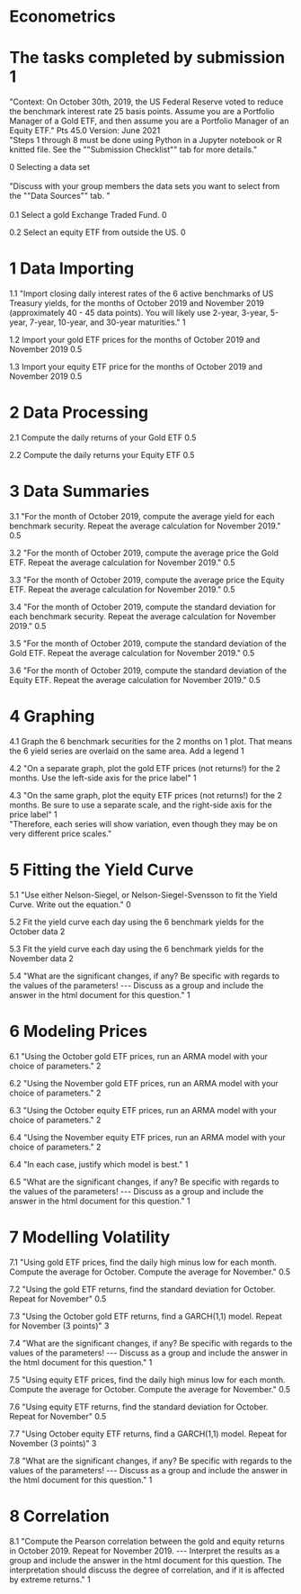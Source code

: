 # Econometrics

# The tasks completed by submission 1

"Context: On October 30th, 2019, the US Federal Reserve voted to reduce the benchmark interest rate 25 basis points.  Assume you are a Portfolio Manager of a Gold ETF, and then assume you are a Portfolio Manager of an Equity ETF."	Pts	45.0		Version: June 2021																		
"Steps 1 through 8 must be done using Python in a Jupyter notebook or R knitted file. See the ""Submission Checklist"" tab for more details."																						

0	Selecting a data set<br />																				
"Discuss with your group members the data sets you want to select from the ""Data Sources"" tab. "	<br />																					
0.1	Select a gold Exchange Traded Fund.	0		

0.2	Select an equity ETF from outside the US.	0		

# 1	Data Importing	

1.1	"Import closing daily interest rates of the 6 active benchmarks of US Treasury yields, for the months of October 2019 and November 2019 (approximately 40 - 45 data points).
You will likely use 2-year, 3-year, 5-year, 7-year, 10-year, and 30-year maturities."	1	

1.2	Import your gold ETF prices for the months of October 2019 and November 2019	0.5				

1.3	Import your equity ETF price for the months of October 2019 and November 2019	0.5				

# 2	Data Processing			

2.1	Compute the daily returns of your Gold ETF	0.5				

2.2	Compute the daily returns your Equity ETF	0.5		

# 3	Data Summaries					

3.1	"For the month of October 2019, compute the average yield for each benchmark security.  Repeat the average calculation for November 2019."	0.5					

3.2	"For the month of October 2019, compute the average price the Gold ETF.  Repeat the average calculation for November 2019."	0.5									

3.3	"For the month of October 2019, compute the average price the Equity ETF.  Repeat the average calculation for November 2019."	0.5							

3.4	"For the month of October 2019, compute the standard deviation for each benchmark security.  Repeat the average calculation for November 2019."	0.5			

3.5	"For the month of October 2019, compute the standard deviation of the Gold ETF.  Repeat the average calculation for November 2019."	0.5						

3.6	"For the month of October 2019, compute the standard deviation of the Equity ETF.  Repeat the average calculation for November 2019."	0.5		

# 4	Graphing				

4.1	Graph the 6 benchmark securities for the 2 months on 1 plot.  That means the 6 yield series are overlaid on the same area.  Add a legend	1				

4.2	"On a separate graph, plot the gold ETF prices (not returns!) for the 2 months.  Use the left-side axis for the price label"	1								

4.3	"On the same graph, plot the equity ETF prices (not returns!) for the 2 months.  Be sure to use a separate scale, and the right-side axis for the price label"	1																					
	"Therefore, each series will show variation, even though they may be on very different price scales."				
  
# 5	Fitting the Yield Curve				

5.1	"Use either Nelson-Siegel, or Nelson-Siegel-Svensson to fit the Yield Curve.  Write out the equation."	0						

5.2	Fit the yield curve each day using the 6 benchmark yields for the October data	2									

5.3	Fit the yield curve each day using the 6 benchmark yields for the November data	2									

5.4	"What are the significant changes, if any?  Be specific with regards to the values of the parameters! ---  Discuss as a group and include the answer in the html document for this question."	1																					

# 6	Modeling Prices					

6.1	"Using the October gold ETF prices, run an ARMA model with your choice of parameters."	2				

6.2	"Using the November gold ETF prices, run an ARMA model with your choice of parameters."	2				

6.3	"Using the October equity ETF prices, run an ARMA model with your choice of parameters."	2				

6.4	"Using the November equity ETF prices, run an ARMA model with your choice of parameters."	2			

6.4	"In each case, justify which model is best."	1			

6.5	"What are the significant changes, if any?  Be specific with regards to the values of the parameters! --- Discuss as a group and include the answer in the html document for this question."	1																					

# 7	Modelling Volatility								

7.1	"Using gold ETF prices, find the daily high minus low for each month.  Compute the average for October.  Compute the average for November."	0.5						

7.2	"Using the gold ETF returns, find the standard deviation for October.  Repeat for November"	0.5												

7.3	"Using the October gold ETF returns, find a GARCH(1,1) model.  Repeat for November (3 points)"	3			

7.4	"What are the significant changes, if any?  Be specific with regards to the values of the parameters! --- Discuss as a group and include the answer in the html document for this question."	1																					

7.5	"Using equity ETF prices, find the daily high minus low for each month.  Compute the average for October.  Compute the average for November."	0.5				

7.6	"Using equity ETF returns, find the standard deviation for October.  Repeat for November"	0.5													

7.7	"Using October equity ETF returns, find a GARCH(1,1) model.  Repeat for November (3 points)"	3									

7.8	"What are the significant changes, if any?  Be specific with regards to the values of the parameters! --- Discuss as a group and include the answer in the html document for this question."	1																					

# 8	Correlation				

8.1	"Compute the Pearson correlation between the gold and equity returns in October 2019.  Repeat for November 2019. --- Interpret the results as a group and include the answer in the html document for this question.  The interpretation should discuss the degree of correlation, and if it is affected by extreme returns."	1																					
